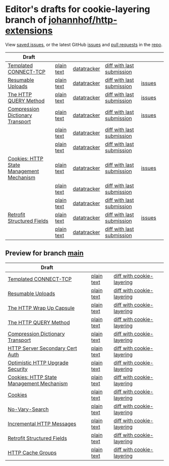 # Editor's drafts for cookie-layering branch of [johannhof/http-extensions](https://github.com/johannhof/http-extensions)

View [saved issues](issues.html), or the latest GitHub [issues](https://github.com/johannhof/http-extensions/issues) and [pull requests](https://github.com/johannhof/http-extensions/pulls) in the [repo](https://github.com/johannhof/http-extensions).

| Draft |     |     |     |     |     |
| ----- | --- | --- | --- | --- | --- |
| [Templated CONNECT-TCP](./draft-ietf-httpbis-connect-tcp.html "Template-Driven HTTP CONNECT Proxying for TCP (HTML)") | [plain text](./draft-ietf-httpbis-connect-tcp.txt "Template-Driven HTTP CONNECT Proxying for TCP (Text)") | [datatracker](https://datatracker.ietf.org/doc/draft-ietf-httpbis-connect-tcp "Datatracker for draft-ietf-httpbis-connect-tcp") | [diff with last submission](https://author-tools.ietf.org/api/iddiff?doc_1=draft-ietf-httpbis-connect-tcp&url_2=https://johannhof.github.io/http-extensions/draft-ietf-httpbis-connect-tcp.txt) |  |
| [Resumable Uploads](./draft-ietf-httpbis-resumable-upload.html "Resumable Uploads for HTTP (HTML)") | [plain text](./draft-ietf-httpbis-resumable-upload.txt "Resumable Uploads for HTTP (Text)") | [datatracker](https://datatracker.ietf.org/doc/draft-ietf-httpbis-resumable-upload "Datatracker for draft-ietf-httpbis-resumable-upload") | [diff with last submission](https://author-tools.ietf.org/api/iddiff?doc_1=draft-ietf-httpbis-resumable-upload&url_2=https://johannhof.github.io/http-extensions/draft-ietf-httpbis-resumable-upload.txt) | [issues](https://github.com/johannhof/http-extensions/labels/resumable-upload) |
| [The HTTP QUERY Method](./draft-ietf-httpbis-safe-method-w-body.html "The HTTP QUERY Method (HTML)") | [plain text](./draft-ietf-httpbis-safe-method-w-body.txt "The HTTP QUERY Method (Text)") | [datatracker](https://datatracker.ietf.org/doc/draft-ietf-httpbis-safe-method-w-body "Datatracker for draft-ietf-httpbis-safe-method-w-body") | [diff with last submission](https://author-tools.ietf.org/api/iddiff?doc_1=draft-ietf-httpbis-safe-method-w-body&url_2=https://johannhof.github.io/http-extensions/draft-ietf-httpbis-safe-method-w-body.txt) | [issues](https://github.com/johannhof/http-extensions/labels/query-method) |
| [Compression Dictionary Transport](./draft-ietf-httpbis-compression-dictionary.html "Compression Dictionary Transport (HTML)") | [plain text](./draft-ietf-httpbis-compression-dictionary.txt "Compression Dictionary Transport (Text)") | [datatracker](https://datatracker.ietf.org/doc/draft-ietf-httpbis-compression-dictionary "Datatracker for draft-ietf-httpbis-compression-dictionary") | [diff with last submission](https://author-tools.ietf.org/api/iddiff?doc_1=draft-ietf-httpbis-compression-dictionary&url_2=https://johannhof.github.io/http-extensions/draft-ietf-httpbis-compression-dictionary.txt) | [issues](https://github.com/johannhof/http-extensions/labels/compression-dictionary) |
| [](./draft-ietf-httpbis-alias-proxy-status.html " (HTML)") | [plain text](./draft-ietf-httpbis-alias-proxy-status.txt " (Text)") | [datatracker](https://datatracker.ietf.org/doc/draft-ietf-httpbis-alias-proxy-status "Datatracker for draft-ietf-httpbis-alias-proxy-status") | [diff with last submission](https://author-tools.ietf.org/api/iddiff?doc_1=draft-ietf-httpbis-alias-proxy-status&url_2=https://johannhof.github.io/http-extensions/draft-ietf-httpbis-alias-proxy-status.txt) |  |
| [](./draft-ietf-httpbis-unprompted-auth.html " (HTML)") | [plain text](./draft-ietf-httpbis-unprompted-auth.txt " (Text)") | [datatracker](https://datatracker.ietf.org/doc/draft-ietf-httpbis-unprompted-auth "Datatracker for draft-ietf-httpbis-unprompted-auth") | [diff with last submission](https://author-tools.ietf.org/api/iddiff?doc_1=draft-ietf-httpbis-unprompted-auth&url_2=https://johannhof.github.io/http-extensions/draft-ietf-httpbis-unprompted-auth.txt) |  |
| [Cookies: HTTP State Management Mechanism](./draft-ietf-httpbis-rfc6265bis.html "Cookies: HTTP State Management Mechanism (HTML)") | [plain text](./draft-ietf-httpbis-rfc6265bis.txt "Cookies: HTTP State Management Mechanism (Text)") | [datatracker](https://datatracker.ietf.org/doc/draft-ietf-httpbis-rfc6265bis "Datatracker for draft-ietf-httpbis-rfc6265bis") | [diff with last submission](https://author-tools.ietf.org/api/iddiff?doc_1=draft-ietf-httpbis-rfc6265bis&url_2=https://johannhof.github.io/http-extensions/draft-ietf-httpbis-rfc6265bis.txt) | [issues](https://github.com/johannhof/http-extensions/labels/6265bis) |
| [](./draft-ietf-httpbis-digest-headers.html " (HTML)") | [plain text](./draft-ietf-httpbis-digest-headers.txt " (Text)") | [datatracker](https://datatracker.ietf.org/doc/draft-ietf-httpbis-digest-headers "Datatracker for draft-ietf-httpbis-digest-headers") | [diff with last submission](https://author-tools.ietf.org/api/iddiff?doc_1=draft-ietf-httpbis-digest-headers&url_2=https://johannhof.github.io/http-extensions/draft-ietf-httpbis-digest-headers.txt) |  |
| [](./draft-ietf-httpbis-sfbis.html " (HTML)") | [plain text](./draft-ietf-httpbis-sfbis.txt " (Text)") | [datatracker](https://datatracker.ietf.org/doc/draft-ietf-httpbis-sfbis "Datatracker for draft-ietf-httpbis-sfbis") | [diff with last submission](https://author-tools.ietf.org/api/iddiff?doc_1=draft-ietf-httpbis-sfbis&url_2=https://johannhof.github.io/http-extensions/draft-ietf-httpbis-sfbis.txt) |  |
| [Retrofit Structured Fields](./draft-ietf-httpbis-retrofit.html "Retrofit Structured Fields for HTTP (HTML)") | [plain text](./draft-ietf-httpbis-retrofit.txt "Retrofit Structured Fields for HTTP (Text)") | [datatracker](https://datatracker.ietf.org/doc/draft-ietf-httpbis-retrofit "Datatracker for draft-ietf-httpbis-retrofit") | [diff with last submission](https://author-tools.ietf.org/api/iddiff?doc_1=draft-ietf-httpbis-retrofit&url_2=https://johannhof.github.io/http-extensions/draft-ietf-httpbis-retrofit.txt) | [issues](https://github.com/johannhof/http-extensions/labels/retrofit) |
| [](./draft-ietf-httpbis-message-signatures.html " (HTML)") | [plain text](./draft-ietf-httpbis-message-signatures.txt " (Text)") | [datatracker](https://datatracker.ietf.org/doc/draft-ietf-httpbis-message-signatures "Datatracker for draft-ietf-httpbis-message-signatures") | [diff with last submission](https://author-tools.ietf.org/api/iddiff?doc_1=draft-ietf-httpbis-message-signatures&url_2=https://johannhof.github.io/http-extensions/draft-ietf-httpbis-message-signatures.txt) |  |

## Preview for branch [main](main)

| Draft |     |     |     |
| ----- | --- | --- | --- |
| [Templated CONNECT-TCP](main/draft-ietf-httpbis-connect-tcp.html "Template-Driven HTTP CONNECT Proxying for TCP (HTML)") | [plain text](main/draft-ietf-httpbis-connect-tcp.txt "Template-Driven HTTP CONNECT Proxying for TCP (Text)") | [diff with cookie-layering](https://author-tools.ietf.org/api/iddiff?url_1=https://johannhof.github.io/http-extensions/draft-ietf-httpbis-connect-tcp.txt&url_2=https://johannhof.github.io/http-extensions/main/draft-ietf-httpbis-connect-tcp.txt) |
| [Resumable Uploads](main/draft-ietf-httpbis-resumable-upload.html "Resumable Uploads for HTTP (HTML)") | [plain text](main/draft-ietf-httpbis-resumable-upload.txt "Resumable Uploads for HTTP (Text)") | [diff with cookie-layering](https://author-tools.ietf.org/api/iddiff?url_1=https://johannhof.github.io/http-extensions/draft-ietf-httpbis-resumable-upload.txt&url_2=https://johannhof.github.io/http-extensions/main/draft-ietf-httpbis-resumable-upload.txt) |
| [The HTTP Wrap Up Capsule](main/draft-ietf-httpbis-wrap-up.html "The HTTP Wrap Up Capsule (HTML)") | [plain text](main/draft-ietf-httpbis-wrap-up.txt "The HTTP Wrap Up Capsule (Text)") | [diff with cookie-layering](https://author-tools.ietf.org/api/iddiff?url_1=https://johannhof.github.io/http-extensions/draft-ietf-httpbis-wrap-up.txt&url_2=https://johannhof.github.io/http-extensions/main/draft-ietf-httpbis-wrap-up.txt) |
| [The HTTP QUERY Method](main/draft-ietf-httpbis-safe-method-w-body.html "The HTTP QUERY Method (HTML)") | [plain text](main/draft-ietf-httpbis-safe-method-w-body.txt "The HTTP QUERY Method (Text)") | [diff with cookie-layering](https://author-tools.ietf.org/api/iddiff?url_1=https://johannhof.github.io/http-extensions/draft-ietf-httpbis-safe-method-w-body.txt&url_2=https://johannhof.github.io/http-extensions/main/draft-ietf-httpbis-safe-method-w-body.txt) |
| [Compression Dictionary Transport](main/draft-ietf-httpbis-compression-dictionary.html "Compression Dictionary Transport (HTML)") | [plain text](main/draft-ietf-httpbis-compression-dictionary.txt "Compression Dictionary Transport (Text)") | [diff with cookie-layering](https://author-tools.ietf.org/api/iddiff?url_1=https://johannhof.github.io/http-extensions/draft-ietf-httpbis-compression-dictionary.txt&url_2=https://johannhof.github.io/http-extensions/main/draft-ietf-httpbis-compression-dictionary.txt) |
| [HTTP Server Secondary Cert Auth](main/draft-ietf-httpbis-secondary-server-certs.html "Secondary Certificate Authentication of HTTP Servers (HTML)") | [plain text](main/draft-ietf-httpbis-secondary-server-certs.txt "Secondary Certificate Authentication of HTTP Servers (Text)") | [diff with cookie-layering](https://author-tools.ietf.org/api/iddiff?url_1=https://johannhof.github.io/http-extensions/draft-ietf-httpbis-secondary-server-certs.txt&url_2=https://johannhof.github.io/http-extensions/main/draft-ietf-httpbis-secondary-server-certs.txt) |
| [Optimistic HTTP Upgrade Security](main/draft-ietf-httpbis-optimistic-upgrade.html "Security Considerations for Optimistic Protocol Transitions in HTTP/1.1 (HTML)") | [plain text](main/draft-ietf-httpbis-optimistic-upgrade.txt "Security Considerations for Optimistic Protocol Transitions in HTTP/1.1 (Text)") | [diff with cookie-layering](https://author-tools.ietf.org/api/iddiff?url_1=https://johannhof.github.io/http-extensions/draft-ietf-httpbis-optimistic-upgrade.txt&url_2=https://johannhof.github.io/http-extensions/main/draft-ietf-httpbis-optimistic-upgrade.txt) |
| [Cookies: HTTP State Management Mechanism](main/draft-ietf-httpbis-rfc6265bis.html "Cookies: HTTP State Management Mechanism (HTML)") | [plain text](main/draft-ietf-httpbis-rfc6265bis.txt "Cookies: HTTP State Management Mechanism (Text)") | [diff with cookie-layering](https://author-tools.ietf.org/api/iddiff?url_1=https://johannhof.github.io/http-extensions/draft-ietf-httpbis-rfc6265bis.txt&url_2=https://johannhof.github.io/http-extensions/main/draft-ietf-httpbis-rfc6265bis.txt) |
| [Cookies](main/draft-ietf-httpbis-layered-cookies.html "Cookies: HTTP State Management Mechanism (HTML)") | [plain text](main/draft-ietf-httpbis-layered-cookies.txt "Cookies: HTTP State Management Mechanism (Text)") | [diff with cookie-layering](https://author-tools.ietf.org/api/iddiff?url_1=https://johannhof.github.io/http-extensions/draft-ietf-httpbis-layered-cookies.txt&url_2=https://johannhof.github.io/http-extensions/main/draft-ietf-httpbis-layered-cookies.txt) |
| [No-Vary-Search](main/draft-ietf-httpbis-no-vary-search.html "No-Vary-Search (HTML)") | [plain text](main/draft-ietf-httpbis-no-vary-search.txt "No-Vary-Search (Text)") | [diff with cookie-layering](https://author-tools.ietf.org/api/iddiff?url_1=https://johannhof.github.io/http-extensions/draft-ietf-httpbis-no-vary-search.txt&url_2=https://johannhof.github.io/http-extensions/main/draft-ietf-httpbis-no-vary-search.txt) |
| [Incremental HTTP Messages](main/draft-ietf-httpbis-incremental.html "Incremental HTTP Messages (HTML)") | [plain text](main/draft-ietf-httpbis-incremental.txt "Incremental HTTP Messages (Text)") | [diff with cookie-layering](https://author-tools.ietf.org/api/iddiff?url_1=https://johannhof.github.io/http-extensions/draft-ietf-httpbis-incremental.txt&url_2=https://johannhof.github.io/http-extensions/main/draft-ietf-httpbis-incremental.txt) |
| [Retrofit Structured Fields](main/draft-ietf-httpbis-retrofit.html "Retrofit Structured Fields for HTTP (HTML)") | [plain text](main/draft-ietf-httpbis-retrofit.txt "Retrofit Structured Fields for HTTP (Text)") | [diff with cookie-layering](https://author-tools.ietf.org/api/iddiff?url_1=https://johannhof.github.io/http-extensions/draft-ietf-httpbis-retrofit.txt&url_2=https://johannhof.github.io/http-extensions/main/draft-ietf-httpbis-retrofit.txt) |
| [HTTP Cache Groups](main/draft-ietf-httpbis-cache-groups.html "HTTP Cache Groups (HTML)") | [plain text](main/draft-ietf-httpbis-cache-groups.txt "HTTP Cache Groups (Text)") | [diff with cookie-layering](https://author-tools.ietf.org/api/iddiff?url_1=https://johannhof.github.io/http-extensions/draft-ietf-httpbis-cache-groups.txt&url_2=https://johannhof.github.io/http-extensions/main/draft-ietf-httpbis-cache-groups.txt) |

